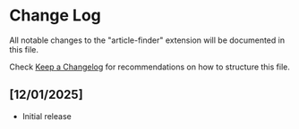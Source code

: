 # Change Log

All notable changes to the "article-finder" extension will be documented in this file.

Check [Keep a Changelog](http://keepachangelog.com/) for recommendations on how to structure this file.

## [12/01/2025]

- Initial release